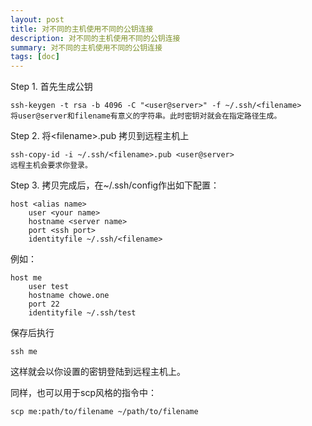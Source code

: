 ```yaml
---
layout: post
title: 对不同的主机使用不同的公钥连接
description: 对不同的主机使用不同的公钥连接
summary: 对不同的主机使用不同的公钥连接
tags: [doc]
---
```



Step 1. 首先生成公钥
```
ssh-keygen -t rsa -b 4096 -C "<user@server>" -f ~/.ssh/<filename>
将user@server和filename有意义的字符串。此时密钥对就会在指定路径生成。
```
Step 2. 将\<filename\>.pub 拷贝到远程主机上
```
ssh-copy-id -i ~/.ssh/<filename>.pub <user@server>
远程主机会要求你登录。
```
Step 3. 拷贝完成后，在~/.ssh/config作出如下配置：
```
host <alias name>
    user <your name>
    hostname <server name>
    port <ssh port>
    identityfile ~/.ssh/<filename>
```
例如：
```
host me
    user test
    hostname chowe.one
    port 22
    identityfile ~/.ssh/test
```
保存后执行
```
ssh me
```
这样就会以你设置的密钥登陆到远程主机上。

同样，也可以用于scp风格的指令中：
```
scp me:path/to/filename ~/path/to/filename
```